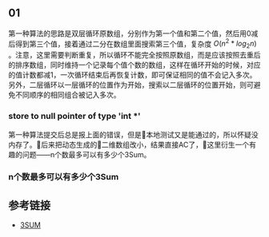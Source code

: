 ## 01

第一种算法的思路是双层循环原数组，分别作为第一个值和第二个值，然后用0减后得到第三个值，接着通过二分在数组里面搜索第三个值，复杂度 $O(n^2*log_2{n})$ 。注意，这里需要判断重复，所以循环不能完全按照原数组，而是应该按照去重后的排序数组，同时维持一个记录每个值个数的数组，这样在循环开始的时候，对应的值计数都减1，一次循环结束后再恢复计数，即可保证相同的值不会记入多次。另外，二层循环以一层循环的位置作为开始，搜索以二层循环的位置开始，则可避免不同顺序的相同组合被记入多次。

### store to null pointer of type 'int *'

第一种算法提交后总是报上面的错误，但是本地测试又是能通过的，所以怀疑没内存了。后来把动态生成的二维数组改小，结果直接AC了，这里衍生一个有趣的问题——n个数最多可以有多少个3Sum。

### n个数最多可以有多少个3Sum

## 参考链接

* [3SUM](https://zh.wikipedia.org/wiki/3SUM)